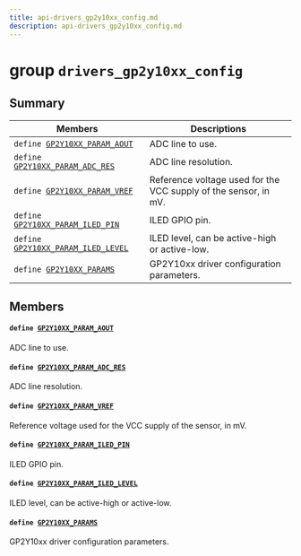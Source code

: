 ```yaml
---
title: api-drivers_gp2y10xx_config.md
description: api-drivers_gp2y10xx_config.md
---
```

# group `drivers_gp2y10xx_config` 

## Summary

 Members                        | Descriptions                                
--------------------------------|---------------------------------------------
`define `[`GP2Y10XX_PARAM_AOUT`](#group__drivers__gp2y10xx__config_1gac8bfd1538de94bc32dd63094eb263342)            | ADC line to use.
`define `[`GP2Y10XX_PARAM_ADC_RES`](#group__drivers__gp2y10xx__config_1ga1fef05d1334527e031ad83c853d77337)            | ADC line resolution.
`define `[`GP2Y10XX_PARAM_VREF`](#group__drivers__gp2y10xx__config_1gabee8f4668d0f5dd4e671960815659ade)            | Reference voltage used for the VCC supply of the sensor, in mV.
`define `[`GP2Y10XX_PARAM_ILED_PIN`](#group__drivers__gp2y10xx__config_1gaafe1f6adae3a80ad5d89000f7fa755ae)            | ILED GPIO pin.
`define `[`GP2Y10XX_PARAM_ILED_LEVEL`](#group__drivers__gp2y10xx__config_1ga7c03ebc736f24e42cb29c6d69dee4904)            | ILED level, can be active-high or active-low.
`define `[`GP2Y10XX_PARAMS`](#group__drivers__gp2y10xx__config_1gacc6d4f1f8ec880699c878e8503cee9e5)            | GP2Y10xx driver configuration parameters.

## Members

#### `define `[`GP2Y10XX_PARAM_AOUT`](#group__drivers__gp2y10xx__config_1gac8bfd1538de94bc32dd63094eb263342) 

ADC line to use.

#### `define `[`GP2Y10XX_PARAM_ADC_RES`](#group__drivers__gp2y10xx__config_1ga1fef05d1334527e031ad83c853d77337) 

ADC line resolution.

#### `define `[`GP2Y10XX_PARAM_VREF`](#group__drivers__gp2y10xx__config_1gabee8f4668d0f5dd4e671960815659ade) 

Reference voltage used for the VCC supply of the sensor, in mV.

#### `define `[`GP2Y10XX_PARAM_ILED_PIN`](#group__drivers__gp2y10xx__config_1gaafe1f6adae3a80ad5d89000f7fa755ae) 

ILED GPIO pin.

#### `define `[`GP2Y10XX_PARAM_ILED_LEVEL`](#group__drivers__gp2y10xx__config_1ga7c03ebc736f24e42cb29c6d69dee4904) 

ILED level, can be active-high or active-low.

#### `define `[`GP2Y10XX_PARAMS`](#group__drivers__gp2y10xx__config_1gacc6d4f1f8ec880699c878e8503cee9e5) 

GP2Y10xx driver configuration parameters.

